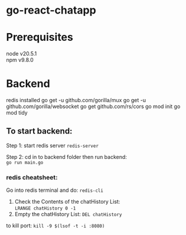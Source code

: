 
# go-react-chatapp

# Prerequisites
node v20.5.1  
npm v9.8.0  


# Backend
redis installed
go get -u github.com/gorilla/mux
go get -u github.com/gorilla/websocket
go get github.com/rs/cors
go mod init 
go mod tidy

## To start backend: 
Step 1: start redis server
```redis-server```

Step 2: cd in to backend folder then run backend:  
```go run main.go```

### redis cheatsheet:
Go into redis terminal and do:
```redis-cli```  
1. Check the Contents of the chatHistory List:  
```LRANGE chatHistory 0 -1```
2. Empty the chatHistory List: 
```DEL chatHistory```

to kill port:
```kill -9 $(lsof -t -i :8080)```
